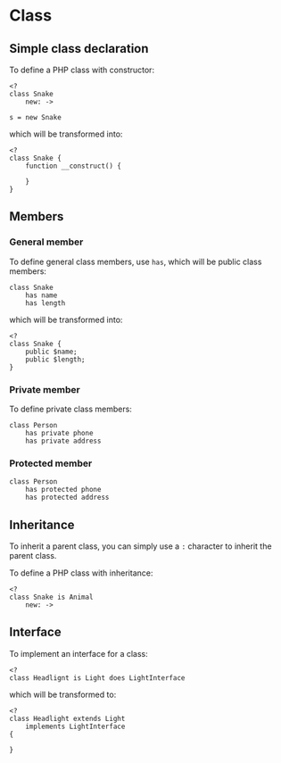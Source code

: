 Class
======

## Simple class declaration

To define a PHP class with constructor:

    <?
    class Snake
        new: ->

    s = new Snake

which will be transformed into:

    <?
    class Snake {
        function __construct() {

        }
    }


## Members


### General member

To define general class members, use `has`, which will be public class members:

    class Snake
        has name
        has length

which will be transformed into:

    <?
    class Snake {
        public $name;
        public $length;
    }

### Private member

To define private class members:

    class Person
        has private phone
        has private address

### Protected member

    class Person
        has protected phone
        has protected address

## Inheritance

To inherit a parent class, you can simply use a `:` character to inherit the
parent class.

To define a PHP class with inheritance:

    <?
    class Snake is Animal
        new: ->



## Interface

To implement an interface for a class:

    <?
    class Headlignt is Light does LightInterface

which will be transformed to:

    <?
    class Headlight extends Light 
        implements LightInterface
    {

    }


